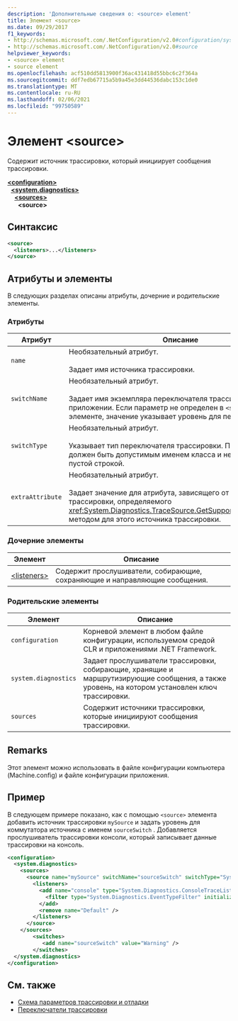 ```yaml
---
description: 'Дополнительные сведения о: <source> element'
title: Элемент <source>
ms.date: 09/29/2017
f1_keywords:
- http://schemas.microsoft.com/.NetConfiguration/v2.0#configuration/system.diagnostics/sources/source
- http://schemas.microsoft.com/.NetConfiguration/v2.0#source
helpviewer_keywords:
- <source> element
- source element
ms.openlocfilehash: acf510dd5813900f36ac431418d55bbc6c2f364a
ms.sourcegitcommit: ddf7edb67715a5b9a45e3dd44536dabc153c1de0
ms.translationtype: MT
ms.contentlocale: ru-RU
ms.lasthandoff: 02/06/2021
ms.locfileid: "99750589"
---
```

# <a name="source-element"></a>Элемент \<source>

Содержит источник трассировки, который инициирует сообщения трассировки.  

[**\<configuration>**](../configuration-element.md)\
&nbsp;&nbsp;[**\<system.diagnostics>**](system-diagnostics-element.md)\
&nbsp;&nbsp;&nbsp;&nbsp;[**\<sources>**](sources-element.md)\
&nbsp;&nbsp;&nbsp;&nbsp;&nbsp;&nbsp;**\<source>**

## <a name="syntax"></a>Синтаксис  
  
```xml  
<source>
  <listeners>...</listeners>  
</source>  
```  
  
## <a name="attributes-and-elements"></a>Атрибуты и элементы  

 В следующих разделах описаны атрибуты, дочерние и родительские элементы.  
  
### <a name="attributes"></a>Атрибуты  
  
|Атрибут|Описание|  
|---------------|-----------------|  
|`name`|Необязательный атрибут.<br /><br /> Задает имя источника трассировки.|  
|`switchName`|Необязательный атрибут.<br /><br /> Задает имя экземпляра переключателя трассировки в приложении. Если параметр не определен в `<switches>` элементе, значение указывает уровень для переключателя.|  
|`switchType`|Необязательный атрибут.<br /><br /> Указывает тип переключателя трассировки. При наличии тип должен быть допустимым именем класса и не может быть пустой строкой.|  
|`extraAttribute`|Необязательный атрибут.<br /><br /> Задает значение для атрибута, зависящего от источника трассировки, определяемого <xref:System.Diagnostics.TraceSource.GetSupportedAttributes%2A> методом для этого источника трассировки.|  
  
### <a name="child-elements"></a>Дочерние элементы  
  
|Элемент|Описание|  
|-------------|-----------------|  
|[\<listeners>](listeners-element-for-source.md)|Содержит прослушиватели, собирающие, сохраняющие и направляющие сообщения.|  
  
### <a name="parent-elements"></a>Родительские элементы  
  
|Элемент|Описание|  
|-------------|-----------------|  
|`configuration`|Корневой элемент в любом файле конфигурации, используемом средой CLR и приложениями .NET Framework.|  
|`system.diagnostics`|Задает прослушиватели трассировки, собирающие, хранящие и маршрутизирующие сообщения, а также уровень, на котором установлен ключ трассировки.|  
|`sources`|Содержит источники трассировки, которые инициируют сообщения трассировки.|  
  
## <a name="remarks"></a>Remarks  

 Этот элемент можно использовать в файле конфигурации компьютера (Machine.config) и файле конфигурации приложения.  
  
## <a name="example"></a>Пример  

 В следующем примере показано, как с помощью `<source>` элемента добавить источник трассировки `mySource` и задать уровень для коммутатора источника с именем `sourceSwitch` . Добавляется прослушиватель трассировки консоли, который записывает данные трассировки на консоль.  
  
```xml  
<configuration>  
  <system.diagnostics>  
    <sources>  
      <source name="mySource" switchName="sourceSwitch" switchType="System.Diagnostics.SourceSwitch"  >  
        <listeners>  
          <add name="console" type="System.Diagnostics.ConsoleTraceListener" >  
            <filter type="System.Diagnostics.EventTypeFilter" initializeData="Error" />  
          </add>  
          <remove name="Default" />  
        </listeners>  
      </source>  
    </sources>  
        <switches>  
           <add name="sourceSwitch" value="Warning" />  
        </switches>
  </system.diagnostics>
</configuration>  
```  
  
## <a name="see-also"></a>См. также

- [Схема параметров трассировки и отладки](index.md)
- [Переключатели трассировки](../../../debug-trace-profile/trace-switches.md)
